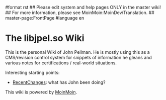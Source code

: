 \#format rst \#\# Please edit system and help pages ONLY in the master wiki! \#\# For more information, please see MoinMoin:MoinDev/Translation. \#\# master-page:FrontPage \#language en

The libjpel.so Wiki
===================

This is the personal Wiki of John Pellman. He is mostly using this as a CMS/revision control system for snippets of information he gleans and various notes for certifications / real-world situations.

Interesting starting points:

-   [RecentChanges](../RecentChanges): what has John been doing?

This wiki is powered by [MoinMoin](http://moinmo.in/).
